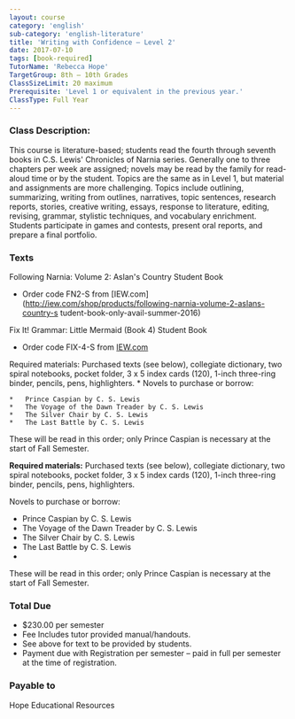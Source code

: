```yaml
---
layout: course
category: 'english'
sub-category: 'english-literature'
title: 'Writing with Confidence – Level 2'
date: 2017-07-10
tags: [book-required]
TutorName: 'Rebecca Hope'
TargetGroup: 8th – 10th Grades
ClassSizeLimit: 20 maximum
Prerequisite: 'Level 1 or equivalent in the previous year.'
ClassType: Full Year
---
```


### Class Description:
This course is literature-based; students read the fourth through seventh books in C.S. Lewis' Chronicles of Narnia series. Generally one to three chapters per week are assigned; novels may be read by the family for read-aloud time or by the student. Topics are the same as in Level 1, but material and assignments are more challenging. Topics include outlining, summarizing, writing from outlines, narratives, topic sentences, research reports, stories, creative writing, essays, response to literature, editing, revising, grammar, stylistic techniques, and vocabulary enrichment. Students participate in games and contests, present oral reports, and prepare a final portfolio.
### Texts
Following Narnia: Volume 2: Aslan's Country Student Book* Order code FN2-S from [IEW.com](http://iew.com/shop/products/following-narnia-volume-2-aslans-country-s tudent-book-only-avail-summer-2016)Fix It! Grammar: Little Mermaid (Book 4) Student Book* Order code FIX-4-S from [IEW.com](http://iew.com/shop/products/fix-it-grammar-chanticleer-student-book-5) 

Required materials: Purchased texts (see below), collegiate dictionary, two spiral notebooks, pocket folder, 3 x 5 index cards (120), 1-inch three-ring binder, pencils, pens, highlighters. *	Novels to purchase or borrow:	*	Prince Caspian by C. S. Lewis	*	The Voyage of the Dawn Treader by C. S. Lewis	*	The Silver Chair by C. S. Lewis	*	The Last Battle by C. S. LewisThese will be read in this order; only Prince Caspian is necessary at the start of Fall Semester.

**Required materials:** Purchased texts (see below), collegiate dictionary, two spiral notebooks, pocket folder, 3 x 5 index cards (120), 1-inch three-ring binder, pencils, pens, highlighters.

Novels to purchase or borrow:
* Prince Caspian by C. S. Lewis
* The Voyage of the Dawn Treader by C. S. Lewis
* The Silver Chair by C. S. Lewis
* The Last Battle by C. S. Lewis
* 
These will be read in this order; only Prince Caspian is necessary at the start of Fall Semester.

### Total Due
* $230.00 per semester
* Fee Includes tutor provided manual/handouts.
* See above for text to be provided by students.
* Payment due with Registration per semester – paid in full per semester at the time of registration.

### Payable to
Hope Educational Resources